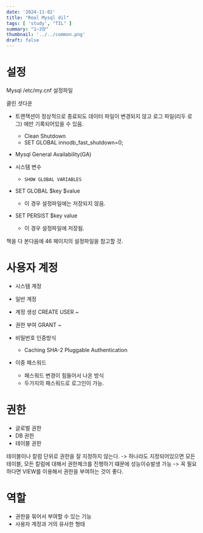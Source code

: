 ```yaml
---
date: '2024-11-02'
title: "Real Mysql dil"
tags: [ 'study', "TIL" ]
summary: "1~3장"
thumbnail: '../../common.png'
draft: false
---
```


# 설정

Mysql /etc/my.cnf 설정파일

클린 셧다운 

- 트랜잭션이 정상적으로 종료되도 데이터 파일이 변경되지 않고 로그 파일(리두 로그) 에만 기록되어있을 수 있음.
    - Clean Shutdown 
    - SET GLOBAL innodb_fast_shutdown=0;
- Mysql General Availability(GA)
- 시스템 변수
  - ```SHOW GLOBAL VARIABLES```

- SET GLOBAL $key $value
  - 이 경우 설정파일에는 저장되지 않음.
- SET PERSIST $key value
  - 이 경우 설정파일에 저장됨.

책을 다 본다음에 46 페이지의 설정파일을 참고할 것.


# 사용자 계정

- 시스템 계정
- 일반 계정

- 계정 생성 CREATE USER ~
- 권한 부여 GRANT ~ 

- 비밀번호 인증방식
  - Caching SHA-2 Pluggable Authentication
- 이중 패스워드
  - 패스워드 변경이 힘들어서 나온 방식
  - 두가지의 패스워드로 로그인이 가능. 

  
# 권한
- 글로벌 권한
- DB 권한
- 테이블 권한

테이블이나 칼럼 단위로 권한을 잘 지정하지 않는다. -> 하나라도 지정되어있으면 모든 테이블, 모든 칼럼에 대해서 권한체크를 진행하기 떄문에
성능이슈발생 가능 -> 꼭 필요하다면 VIEW를 이용해서 권한을 부여하는 것이 좋다.


# 역할

- 권한을 묶어서 부여할 수 있는 기능
- 사용자 계정과 거의 유사한 형태
